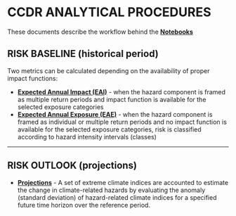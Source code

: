 # CCDR ANALYTICAL PROCEDURES

These documents describe the workflow behind the **[Notebooks](../notebooks/)**

## RISK BASELINE (historical period)
Two metrics can be calculated depending on the availability of proper impact functions:

   - **[Expected Annual Impact (EAI)](Analytical_procedure_function.md)** - when the hazard component is framed as multiple return periods and impact function is available for the selected exposure categories
   - **[Expected Annual Exposure (EAE)](Analytical_procedure_classes.md)** - when the hazard component is framed as individual or multiple return periods and no impact function is available for the selected exposure categories, risk is classified according to hazard intensity intervals (classes)

--------------

## RISK OUTLOOK (projections)
 
   - **[Projections](projections/)** - A set of extreme climate indices are accounted to estimate the change in climate-related hazards by evaluating the anomaly (standard deviation) of hazard-related climate indices for a specified future time horizon over the reference period.
